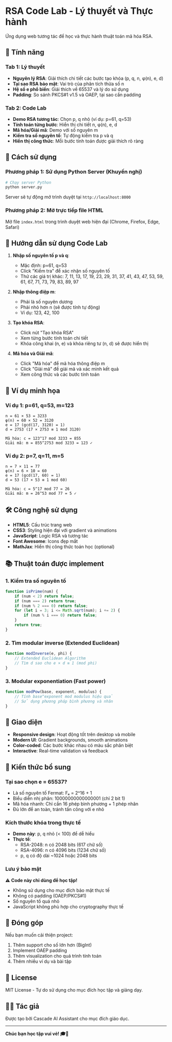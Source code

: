 # RSA Code Lab - Lý thuyết và Thực hành

Ứng dụng web tương tác để học và thực hành thuật toán mã hóa RSA.

## 🎯 Tính năng

### Tab 1: Lý thuyết
- **Nguyên lý RSA**: Giải thích chi tiết các bước tạo khóa (p, q, n, φ(n), e, d)
- **Tại sao RSA bảo mật**: Vai trò của phân tích thừa số n
- **Hệ số e phổ biến**: Giải thích về 65537 và lý do sử dụng
- **Padding**: So sánh PKCS#1 v1.5 và OAEP, tại sao cần padding

### Tab 2: Code Lab
- **Demo RSA tương tác**: Chọn p, q nhỏ (ví dụ: p=61, q=53)
- **Tính toán từng bước**: Hiển thị chi tiết n, φ(n), e, d
- **Mã hóa/Giải mã**: Demo với số nguyên m
- **Kiểm tra số nguyên tố**: Tự động kiểm tra p và q
- **Hiển thị công thức**: Mỗi bước tính toán được giải thích rõ ràng

## 🚀 Cách sử dụng

### Phương pháp 1: Sử dụng Python Server (Khuyến nghị)

```bash
# Chạy server Python
python server.py
```

Server sẽ tự động mở trình duyệt tại `http://localhost:8000`

### Phương pháp 2: Mở trực tiếp file HTML

Mở file `index.html` trong trình duyệt web hiện đại (Chrome, Firefox, Edge, Safari)

## 📝 Hướng dẫn sử dụng Code Lab

1. **Nhập số nguyên tố p và q**:
   - Mặc định: p=61, q=53
   - Click "Kiểm tra" để xác nhận số nguyên tố
   - Thử các giá trị khác: 7, 11, 13, 17, 19, 23, 29, 31, 37, 41, 43, 47, 53, 59, 61, 67, 71, 73, 79, 83, 89, 97

2. **Nhập thông điệp m**:
   - Phải là số nguyên dương
   - Phải nhỏ hơn n (sẽ được tính tự động)
   - Ví dụ: 123, 42, 100

3. **Tạo khóa RSA**:
   - Click nút "Tạo khóa RSA"
   - Xem từng bước tính toán chi tiết
   - Khóa công khai (n, e) và khóa riêng tư (n, d) sẽ được hiển thị

4. **Mã hóa và Giải mã**:
   - Click "Mã hóa" để mã hóa thông điệp m
   - Click "Giải mã" để giải mã và xác minh kết quả
   - Xem công thức và các bước tính toán

## 🔢 Ví dụ minh họa

### Ví dụ 1: p=61, q=53, m=123
```
n = 61 × 53 = 3233
φ(n) = 60 × 52 = 3120
e = 17 (gcd(17, 3120) = 1)
d = 2753 (17 × 2753 ≡ 1 mod 3120)

Mã hóa: c = 123^17 mod 3233 = 855
Giải mã: m = 855^2753 mod 3233 = 123 ✓
```

### Ví dụ 2: p=7, q=11, m=5
```
n = 7 × 11 = 77
φ(n) = 6 × 10 = 60
e = 17 (gcd(17, 60) = 1)
d = 53 (17 × 53 ≡ 1 mod 60)

Mã hóa: c = 5^17 mod 77 = 26
Giải mã: m = 26^53 mod 77 = 5 ✓
```

## 🛠️ Công nghệ sử dụng

- **HTML5**: Cấu trúc trang web
- **CSS3**: Styling hiện đại với gradient và animations
- **JavaScript**: Logic RSA và tương tác
- **Font Awesome**: Icons đẹp mắt
- **MathJax**: Hiển thị công thức toán học (optional)

## 📚 Thuật toán được implement

### 1. Kiểm tra số nguyên tố
```javascript
function isPrime(num) {
    if (num < 2) return false;
    if (num === 2) return true;
    if (num % 2 === 0) return false;
    for (let i = 3; i <= Math.sqrt(num); i += 2) {
        if (num % i === 0) return false;
    }
    return true;
}
```

### 2. Tìm modular inverse (Extended Euclidean)
```javascript
function modInverse(e, phi) {
    // Extended Euclidean Algorithm
    // Tìm d sao cho e × d ≡ 1 (mod phi)
}
```

### 3. Modular exponentiation (Fast power)
```javascript
function modPow(base, exponent, modulus) {
    // Tính base^exponent mod modulus hiệu quả
    // Sử dụng phương pháp bình phương và nhân
}
```

## 🎨 Giao diện

- **Responsive design**: Hoạt động tốt trên desktop và mobile
- **Modern UI**: Gradient backgrounds, smooth animations
- **Color-coded**: Các bước khác nhau có màu sắc phân biệt
- **Interactive**: Real-time validation và feedback

## 📖 Kiến thức bổ sung

### Tại sao chọn e = 65537?
- Là số nguyên tố Fermat: F₄ = 2^16 + 1
- Biểu diễn nhị phân: 10000000000000001 (chỉ 2 bit 1)
- Mã hóa nhanh: Chỉ cần 16 phép bình phương + 1 phép nhân
- Đủ lớn để an toàn, tránh tấn công với e nhỏ

### Kích thước khóa trong thực tế
- **Demo này**: p, q nhỏ (< 100) để dễ hiểu
- **Thực tế**: 
  - RSA-2048: n có 2048 bits (617 chữ số)
  - RSA-4096: n có 4096 bits (1234 chữ số)
  - p, q có độ dài ~1024 hoặc 2048 bits

### Lưu ý bảo mật
⚠️ **Code này chỉ dùng để học tập!**
- Không sử dụng cho mục đích bảo mật thực tế
- Không có padding (OAEP/PKCS#1)
- Số nguyên tố quá nhỏ
- JavaScript không phù hợp cho cryptography thực tế

## 🤝 Đóng góp

Nếu bạn muốn cải thiện project:
1. Thêm support cho số lớn hơn (BigInt)
2. Implement OAEP padding
3. Thêm visualization cho quá trình tính toán
4. Thêm nhiều ví dụ và bài tập

## 📄 License

MIT License - Tự do sử dụng cho mục đích học tập và giảng dạy.

## 👨‍💻 Tác giả

Được tạo bởi Cascade AI Assistant cho mục đích giáo dục.

---

**Chúc bạn học tập vui vẻ! 🎓🔐**

